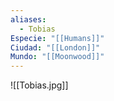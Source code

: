 ```yaml
---
aliases:
  - Tobias
Especie: "[[Humans]]"
Ciudad: "[[London]]"
Mundo: "[[Moonwood]]"
---
```

![[Tobias.jpg]]